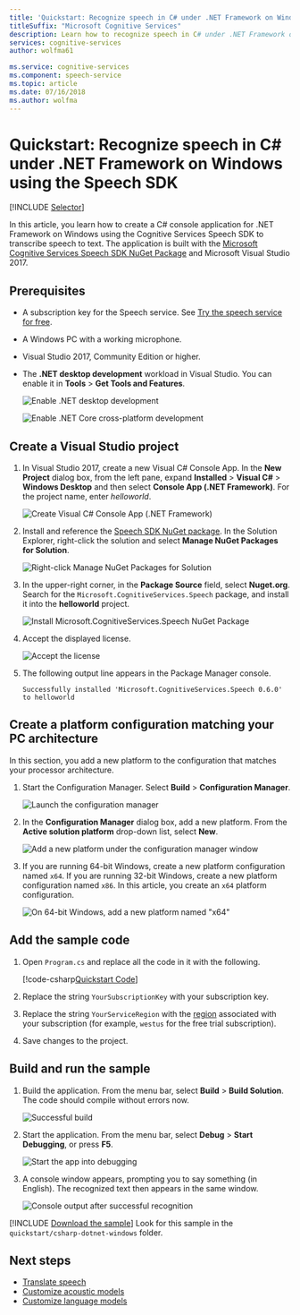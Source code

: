 ```yaml
---
title: 'Quickstart: Recognize speech in C# under .NET Framework on Windows using the Cognitive Services Speech SDK'
titleSuffix: "Microsoft Cognitive Services"
description: Learn how to recognize speech in C# under .NET Framework on Windows using the Cognitive Services Speech SDK
services: cognitive-services
author: wolfma61

ms.service: cognitive-services
ms.component: speech-service
ms.topic: article
ms.date: 07/16/2018
ms.author: wolfma
---
```


# Quickstart: Recognize speech in C# under .NET Framework on Windows using the Speech SDK

[!INCLUDE [Selector](../../../includes/cognitive-services-speech-service-quickstart-selector.md)]

In this article, you learn how to create a C# console application for .NET Framework on Windows using the Cognitive Services Speech SDK to transcribe speech to text.
The application is built with the [Microsoft Cognitive Services Speech SDK NuGet Package](https://aka.ms/csspeech/nuget) and Microsoft Visual Studio 2017.

## Prerequisites

* A subscription key for the Speech service. See [Try the speech service for free](get-started.md).
* A Windows PC with a working microphone.
* Visual Studio 2017, Community Edition or higher.
* The **.NET desktop development** workload in Visual Studio. You can enable it in **Tools** \> **Get Tools and Features**.

  ![Enable .NET desktop development](media/sdk/vs-enable-net-desktop-workload.png)

  ![Enable .NET Core cross-platform development](media/sdk/vs-enable-net-desktop-workload.png)

## Create a Visual Studio project

1. In Visual Studio 2017, create a new Visual C# Console App. In the **New Project** dialog box, from the left pane, expand **Installed** \> **Visual C#** \> **Windows Desktop** and then select **Console App (.NET Framework)**. For the project name, enter *helloworld*.

    ![Create Visual C# Console App (.NET Framework)](media/sdk/qs-csharp-dotnet-windows-01-new-console-app.png "Create Visual C# Console App (.NET Framework)")

1. Install and reference the [Speech SDK NuGet package](https://aka.ms/csspeech/nuget). In the Solution Explorer, right-click the solution and select **Manage NuGet Packages for Solution**.

    ![Right-click Manage NuGet Packages for Solution](media/sdk/qs-csharp-dotnet-windows-02-manage-nuget-packages.png "Manage NuGet Packages for Solution")

1. In the upper-right corner, in the **Package Source** field, select **Nuget.org**. Search for the `Microsoft.CognitiveServices.Speech` package, and install it into the **helloworld** project.

    ![Install Microsoft.CognitiveServices.Speech NuGet Package](media/sdk/qs-csharp-dotnet-windows-03-nuget-install-0.5.0.png "Install Nuget package")

1. Accept the displayed license.

    ![Accept the license](media/sdk/qs-csharp-dotnet-windows-04-nuget-license.png "Accept the license")

1. The following output line appears in the Package Manager console.

   ```text
   Successfully installed 'Microsoft.CognitiveServices.Speech 0.6.0' to helloworld
   ```

## Create a platform configuration matching your PC architecture

In this section, you add a new platform to the configuration that matches your processor architecture.

1. Start the Configuration Manager. Select **Build** > **Configuration Manager**.

    ![Launch the configuration manager](media/sdk/qs-csharp-dotnet-windows-05-cfg-manager-click.png "Launch the configuration manager")

1. In the **Configuration Manager** dialog box, add a new platform. From the **Active solution platform** drop-down list, select **New**.

    ![Add a new platform under the configuration manager window](media/sdk/qs-csharp-dotnet-windows-06-cfg-manager-new.png "Add a new platform under the configuration manager window")

1. If you are running 64-bit Windows, create a new platform configuration named `x64`. If you are running 32-bit Windows, create a new platform configuration named `x86`. In this article, you create an `x64` platform configuration.

    ![On 64-bit Windows, add a new platform named "x64"](media/sdk/qs-csharp-dotnet-windows-07-cfg-manager-add-x64.png "Add x64 platform")

## Add the sample code

1. Open `Program.cs` and replace all the code in it with the following.

    [!code-csharp[Quickstart Code](~/samples-cognitive-services-speech-sdk/quickstart/csharp-dotnet-windows/helloworld/Program.cs#code)]

1. Replace the string `YourSubscriptionKey` with your subscription key.

1. Replace the string `YourServiceRegion` with the [region](regions.md) associated with your subscription (for example, `westus` for the free trial subscription).

1. Save changes to the project.

## Build and run the sample

1. Build the application. From the menu bar, select **Build** > **Build Solution**. The code should compile without errors now.

    ![Successful build](media/sdk/qs-csharp-dotnet-windows-08-build.png "Successful build")

1. Start the application. From the menu bar, select **Debug** > **Start Debugging**, or press **F5**.

    ![Start the app into debugging](media/sdk/qs-csharp-dotnet-windows-09-start-debugging.png "Start the app into debugging")

1. A console window appears, prompting you to say something (in English). The recognized text then appears in the same window.

    ![Console output after successful recognition](media/sdk/qs-csharp-dotnet-windows-10-console-output.png "Console output after successful recognition")

[!INCLUDE [Download the sample](../../../includes/cognitive-services-speech-service-speech-sdk-sample-download-h2.md)]
Look for this sample in the `quickstart/csharp-dotnet-windows` folder.

## Next steps

- [Translate speech](how-to-translate-speech-csharp.md)
- [Customize acoustic models](how-to-customize-acoustic-models.md)
- [Customize language models](how-to-customize-language-model.md)
